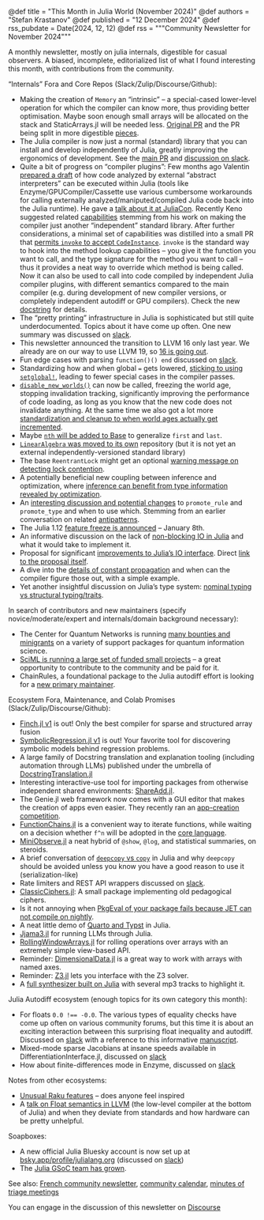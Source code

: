 @def title = "This Month in Julia World (November 2024)"
@def authors = "Stefan Krastanov"
@def published = "12 December 2024"
@def rss_pubdate = Date(2024, 12, 12)
@def rss = """Community Newsletter for November 2024"""

A monthly newsletter, mostly on julia internals, digestible for casual observers. A biased, incomplete, editorialized list of what I found interesting this month, with contributions from the community.

“Internals” Fora and Core Repos (Slack/Zulip/Discourse/Github):

* Making the creation of `Memory` an “intrinsic” – a special-cased lower-level operation for which the compiler can know more, thus providing better optimisation. Maybe soon enough small arrays will be allocated on the stack and StaticArrays.jl will be needed less. [Original PR](https://github.com/JuliaLang/julia/pull/55913) and the PR being split in more digestible [pieces](https://github.com/JuliaLang/julia/pull/56803).
* The Julia compiler is now just a normal (standard) library that you can install and develop independently of Julia, greatly improving the ergonomics of development. See the [main PR](https://github.com/JuliaLang/julia/pull/56409) and [discussion on slack](https://julialang.slack.com/archives/C6FGJ8REC/p1732091428049159).
* Quite a bit of progress on “compiler plugins”: Few months ago Valentin [prepared a draft](https://github.com/JuliaLang/julia/pull/52964) of how code analyzed by external “abstract interpreters” can be executed within Julia (tools like Enzyme/GPUCompiler/Cassette use various cumbersome workarounds for calling externally analyzed/maniputed/compiled Julia code back into the Julia runtime). He gave a [talk about it at JuliaCon](https://www.youtube.com/watch?v=3fmwk_Wo788). Recently Keno suggested related [capabilities](https://github.com/JuliaLang/julia/pull/56650) stemming from his work on making the compiler just another “independent” standard library. After further considerations, a minimal set of capabilities was distilled into a small PR that [permits `invoke` to accept `CodeInstance`](https://github.com/JuliaLang/julia/pull/56660). `invoke` is the standard way to hook into the method lookup capabilities – you give it the function you want to call, and the type signature for the method you want to call – thus it provides a neat way to override which method is being called. Now it can also be used to call into code compiled by independent Julia compiler plugins, with different semantics compared to the main compiler (e.g. during development of new compiler versions, or completely independent autodiff or GPU compilers). Check the new [docstring](https://github.com/JuliaLang/julia/pull/56660/files#diff-bd17e5243312bddd9795c6500a97b05f40d016c7b8afa33a3505b6beb6ab0adcR2060) for details.
* The “pretty printing” infrastructure in Julia is sophisticated but still quite underdocumented. Topics about it have come up often. One new summary was discussed on [slack](https://julialang.slack.com/archives/C67910KEH/p1732871510105549).
* This newsletter announced the transition to LLVM 16 only last year. We already are on our way to use LLVM 19, so [16 is going out](https://github.com/JuliaLang/julia/pull/56751).
* Fun edge cases with parsing `function()() end` discussed on [slack](https://julialang.slack.com/archives/C67910KEH/p1732783146467099).
* Standardizing how and when global `=` gets lowered, [sticking to using `setglobal!`](https://github.com/JuliaLang/julia/pull/56713), leading to fewer special cases in the compiler passes.
* [`disable_new_worlds()`](https://github.com/JuliaLang/julia/pull/56639) can now be called, freezing the world age, stopping invalidation tracking, significantly improving the performance of code loading, as long as you know that the new code does not invalidate anything. At the same time we also got a lot more [standardization and cleanup to when world ages actually get incremented](https://github.com/JuliaLang/julia/pull/56509).
* Maybe [`nth` will be added to Base](https://github.com/JuliaLang/julia/pull/56580) to generalize `first` and `last`.
* [`LinearAlgebra` was moved to its own](https://github.com/JuliaLang/julia/pull/56637) repository (but it is not yet an external independently-versioned standard library)
* The base `ReentrantLock` might get an optional [warning message on detecting lock contention](https://github.com/JuliaLang/julia/pull/56744).
* A potentially beneficial new coupling between inference and optimization, where [inference can benefit from type information revealed by optimization](https://github.com/JuliaLang/julia/pull/56687).
* An [interesting discussion and potential changes](https://github.com/JuliaLang/julia/pull/56779) to `promote_rule` and `promote_type` and when to use which. Stemming from an earlier conversation on related [antipatterns](https://github.com/JuliaLang/julia/issues/54138).
* The Julia 1.12 [feature freeze is announced](https://discourse.julialang.org/t/julia-1-12-feature-freeze-wednesday-january-8-2025/122902) – January 8th.
* An informative discussion on the lack of [non-blocking IO in Julia](https://discourse.julialang.org/t/non-blocking-network-io/123344) and what it would take to implement it.
* Proposal for significant [improvements to Julia’s IO interface](https://discourse.julialang.org/t/upcoming-video-call-improving-base-io/123171). Direct [link to the proposal itself](https://hackmd.io/@jakobnissen/SksGljkfkl).
* A dive into the [details of constant propagation](https://discourse.julialang.org/t/why-the-compiler-cant-optimize-this-simple-code/122504) and when can the compiler figure those out, with a simple example.
* Yet another insightful discussion on Julia’s type system: [nominal typing vs structural typing/traits](https://discourse.julialang.org/t/why-did-julia-choose-nominal-typing-over-structural-typing-traits/122517).

In search of contributors and new maintainers (specify novice/moderate/expert and internals/domain background necessary):

* The Center for Quantum Networks is running [many bounties and minigrants](https://github.com/QuantumSavory/.github/blob/main/BUG_BOUNTIES.md) on a variety of support packages for quantum information science.
* [SciML is running a large set of funded small projects](https://sciml.ai/small_grants/) – a great opportunity to contribute to the community and be paid for it.
* ChainRules, a foundational package to the Julia autodiff effort is looking for a [new primary maintainer](https://discourse.julialang.org/t/chainrules-project-looking-for-a-new-primary-maintainer/115636).

Ecosystem Fora, Maintenance, and Colab Promises (Slack/Zulip/Discourse/Github):

* [Finch.jl v1](https://discourse.julialang.org/t/ann-finch-jl-sparse-and-structured-array-fusion/123178) is out! Only the best compiler for sparse and structured array fusion
* [SymbolicRegression.jl v1](https://discourse.julialang.org/t/ann-symbolicregression-jl-1-0-0-distributed-high-performance-symbolic-regression-in-julia/122791) is out! Your favorite tool for discovering symbolic models behind regression problems.
* A large family of Docstring translation and explanation tooling (including automation through LLMs) published under the umbrella of [DocstringTranslation.jl](https://discourse.julialang.org/t/docstringtranslation-jl-translate-docstrings-in-julia-using-your-preferred-language/123276)
* Interesting interactive-use tool for importing packages from otherwise independent shared environments: [ShareAdd.jl](https://discourse.julialang.org/t/ann-shareadd-jl-making-easy-to-import-packages-from-multiple-environments/121261).
* The Genie.jl web framework now comes with a GUI editor that makes the creation of apps even easier. They recently ran an [app-creation competition](https://genieframework.com/blog/genie-competition-winners).
* [FunctionChains.jl](https://github.com/oschulz/FunctionChains.jl) is a convenient way to iterate functions, while waiting on a decision whether `f^n` will be adopted in the [core language](https://github.com/JuliaLang/julia/pull/39042#issuecomment-2518544572).
* [MiniObserve.jl](https://github.com/mhinsch/MiniObserve.jl) a neat hybrid of `@show`, `@log`, and statistical summaries, on steroids.
* A brief conversation of [`deepcopy` vs `copy`](https://discourse.julialang.org/t/when-should-i-define-my-own-deepcopy-and-copy-functions-for-types-if-ever/123447) in Julia and why `deepcopy` should be avoided unless you know you have a good reason to use it (serialization-like)
* Rate limiters and REST API wrappers discussed on [slack](https://julialang.slack.com/archives/C67910KEH/p1732246972422409).
* [ClassicCiphers.jl](https://discourse.julialang.org/t/classicciphers-jl-a-julia-package-for-classical-cryptography/123564): A small package implementing old pedagogical ciphers.
* Is it not annoying when [PkgEval of your package fails because JET can not compile on nightly](https://discourse.julialang.org/t/what-to-do-when-packages-fail-pkgeval-because-of-jet/123525).
* A neat little demo of [Quarto and Typst](https://discourse.julialang.org/t/quarto-typst-tdf-saves-your-eyes-from-reading-documents/123587) in Julia.
* [Jjama3.jl](https://discourse.julialang.org/t/ann-jjama3-jl-unregistered-llama3-1-and-llama3-2-text-in-julia/122641) for running LLMs through Julia.
* [RollingWindowArrays.jl](https://discourse.julialang.org/t/ann-rollingwindowarrays-jl-flexible-and-efficient-rolling-window-operations/122682) for rolling operations over arrays with an extremely simple view-based API.
* Reminder: [DimensionalData.jl](https://github.com/rafaqz/DimensionalData.jl) is a great way to work with arrays with named axes.
* Reminder: [Z3.jl](https://github.com/ahumenberger/Z3.jl) lets you interface with the Z3 solver.
* A [full synthesizer built on Julia](https://broce.xyz/posts/julia-synth-percussion) with several mp3 tracks to highlight it.

Julia Autodiff ecosystem (enough topics for its own category this month):

* For floats `0.0 !== -0.0`. The various types of equality checks have come up often on various community forums, but this time it is about an exciting interaction between this surprising float inequality and autodiff. Discussed on [slack](https://julialang.slack.com/archives/C67910KEH/p1733134512456069) with a reference to this informative [manuscript](https://arxiv.org/pdf/2006.02080).
* Mixed-mode sparse Jacobians at insane speeds available in DifferentiationInterface.jl, discussed on [slack](https://julialang.slack.com/archives/C6G240ENA/p1731256638885619)
* How about finite-differences mode in Enzyme, discussed on [slack](https://julialang.slack.com/archives/C01J3R4FHB3/p1731439512764739)

Notes from other ecosystems:

* [Unusual Raku features](https://news.ycombinator.com/item?id=42120090) – does anyone feel inspired
* A [talk on Float semantics in LLVM](https://www.youtube.com/watch?v=sSNAGFXNXYU) (the low-level compiler at the bottom of Julia) and when they deviate from standards and how hardware can be pretty unhelpful.

Soapboxes:

* A new official Julia Bluesky account is now set up at [bsky.app/profile/julialang.org](https://bsky.app/profile/julialang.org) (discussed on [slack](https://julialang.slack.com/archives/C67910KEH/p1732552556407119))
* The [Julia GSoC team has grown](https://discourse.julialang.org/t/gsoc-admin-team-announcement/122754).

See also: [French community newsletter](https://pnavaro.github.io/NouvellesJulia/), [community calendar](https://julialang.org/community/#events), [minutes of triage meetings](https://hackmd.io/@LilithHafner/HJaw__uMp)

You can engage in the discussion of this newsletter on [Discourse](https://discourse.julialang.org/c/community/news/66)
